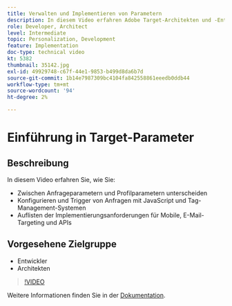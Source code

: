 ```yaml
---
title: Verwalten und Implementieren von Parametern
description: In diesem Video erfahren Adobe Target-Architekten und -Entwickler, wie sie zwischen Anfrageparametern und Profilparametern unterscheiden, Trigger-Anfragen mithilfe von JavaScript- und Tag-Management-Systemen konfigurieren und bearbeiten und die Implementierungsanforderungen für Mobile Apps, E-Mail-Targeting und APIs verstehen.
role: Developer, Architect
level: Intermediate
topic: Personalization, Development
feature: Implementation
doc-type: technical video
kt: 5382
thumbnail: 35142.jpg
exl-id: 49929748-c67f-44e1-9853-b499d8da6b7d
source-git-commit: 1b14e7987309bc4104fa842558861eeedb0ddb44
workflow-type: tm+mt
source-wordcount: '94'
ht-degree: 2%

---
```


# Einführung in Target-Parameter

## Beschreibung

In diesem Video erfahren Sie, wie Sie:

* Zwischen Anfrageparametern und Profilparametern unterscheiden
* Konfigurieren und Trigger von Anfragen mit JavaScript und Tag-Management-Systemen
* Auflisten der Implementierungsanforderungen für Mobile, E-Mail-Targeting und APIs

## Vorgesehene Zielgruppe

* Entwickler
* Architekten

>[!VIDEO](https://video.tv.adobe.com/v/35142/?quality=12)

Weitere Informationen finden Sie in der [Dokumentation](https://experienceleague.adobe.com/docs/target/using/implement-target/implementing-target.html?lang=en).
